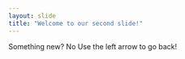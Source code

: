 ```yaml
---
layout: slide
title: "Welcome to our second slide!"
---
```

Something new? No
Use the left arrow to go back!
